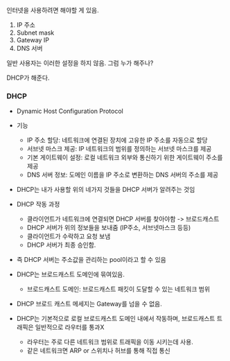 
인터넷을 사용하려면 해야할 게 있음.

1. IP 주소
2. Subnet mask
3. Gateway IP
4. DNS 서버

일반 사용자는 이러한 설정을 하지 않음. 그럼 누가 해주나?

DHCP가 해준다.

### DHCP

* Dynamic Host Configuration Protocol
* 기능
	* IP 주소 할당: 네트워크에 연결된 장치에 고유한 IP 주소를 자동으로 할당
	* 서브넷 마스크 제공: IP 네트워크의 범위를 정의하는 서브넷 마스크를 제공
	* 기본 게이트웨이 설정: 로컬 네트워크 외부와 통신하기 위한 게이트웨이 주소를 제공
	* DNS 서버 정보: 도메인 이름을 IP 주소로 변환하는 DNS 서버의 주소를 제공


* DHCP는 내가 사용할 위의 네가지 것들을 DHCP 서버가 알려주는 것임

* DHCP 작동 과정
	* 클라이언트가 네트워크에 연결되면 DHCP 서버를 찾아야함 -> 브로드캐스트
	* DHCP 서버가 위의 정보들을 보내줌 (IP주소, 서브넷마스크 등등)
	* 클라이언트가 수락하고 요청 보냄
	* DHCP 서버가 최종 승인함.

* 즉 DHCP 서버는 주소값을 관리하는 pool이라고 할 수 있음
  
* DHCP는 브로드캐스트 도메인에 묶여있음.
	* 브로드캐스트 도메인: 브로드캐스트 패킷이 도달할 수 있는 네트워크 범위
  
* DHCP 브로드 캐스트 메세지는 Gateway를 넘을 수 없음.

* DHCP는 기본적으로 로컬 브로드캐스트 도메인 내에서 작동하며, 브로드캐스트 트래픽은 일반적으로 라우터를 통과X
	* 라우터는 주로 다른 네트워크 범위로 트래픽을 이동 시키는데 사용.
	* 같은 네트워크면 ARP or 스위치나 허브를 통해 직접 통신